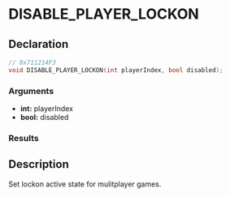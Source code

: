 # DISABLE_PLAYER_LOCKON

## Declaration
```cpp
// 0x711214F3
void DISABLE_PLAYER_LOCKON(int playerIndex, bool disabled);
```

### Arguments
- **int:** playerIndex
- **bool:** disabled

### Results

## Description
Set lockon active state for mulitplayer games.